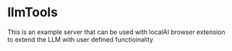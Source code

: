 # llmTools
This is an example server that can be used with localAI browser extension to extend the LLM with user defined functioinality
